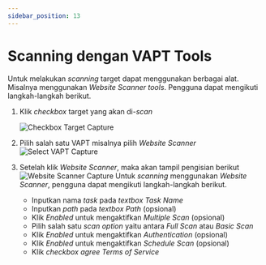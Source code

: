 ```yaml
---
sidebar_position: 13
---
```


# Scanning dengan VAPT Tools

Untuk melakukan *scanning* target dapat menggunakan berbagai alat. Misalnya menggunakan *Website Scanner tools*. Pengguna dapat mengikuti langkah-langkah berikut.
1. Klik *checkbox* target yang akan di-*scan*

   ![Checkbox Target Capture](/img/capture/checkbox-target.png)
2. Pilih salah satu VAPT misalnya pilih *Website Scanner* 
   ![Select VAPT Capture](/img/capture/select-VAPT.png)
3. Setelah klik *Website Scanner*, maka akan tampil pengisian berikut
   ![Website Scanner Capture](/img/capture/vapt_target/website-scanner.png)
   Untuk *scanning* menggunakan *Website Scanner*, pengguna dapat mengikuti langkah-langkah berikut.
   - Inputkan nama *task* pada *textbox Task Name* 
   - Inputkan *path* pada *textbox Path* (opsional)
   - Klik *Enabled* untuk mengaktifkan *Multiple Scan* (opsional)
   - Pilih salah satu *scan option* yaitu antara *Full Scan* atau *Basic Scan*
   - Klik *Enabled* untuk mengaktifkan *Authentication* (opsional)
   - Klik *Enabled* untuk mengaktifkan *Schedule Scan* (opsional)
   - Klik *checkbox agree Terms of Service*

